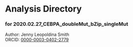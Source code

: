 # Analysis Directory 
### for 2020.02.27_CEBPA_doubleMut_bZip_singleMut
Author: Jenny Leopoldina Smith<br>
ORCID: [0000-0003-0402-2779](https://orcid.org/0000-0003-0402-2779)
<br>